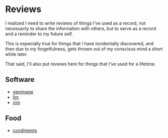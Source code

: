 # Reviews

I realized I need to write reviews of things I've used as a record, not
necessarily to share the information with others, but to serve as a record and
a reminder to my future self.

This is especially true for things that I have incidentally discovered, and
then due to my forgetfulness, gets thrown out of my conscious mind a short
while later.

That said, I'll also put reviews here for things that I've used for a lifetime.

## Software

- [genimage](software/genimage.md)
- [llm](software/llm.md)
- [vim](software/vim.md)

## Food

- [condiments](food/condiments.md)
